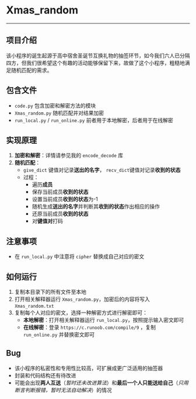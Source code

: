 # Xmas_random  

---  

## 项目介绍

该小程序的诞生起源于高中宿舍圣诞节互换礼物的抽签环节，如今我们六人已分隔四方，但我们很希望这个有趣的活动能够保留下来，故做了这个小程序，粗糙地满足随机匹配的需求。  

## 包含文件

- `code.py` 包含加密和解密方法的模块
- `Xmas_random.py` 随机匹配并对结果加密
- `run_local.py` / `run_online.py` 前者用于本地解密，后者用于在线解密

## 实现原理

1. **加密和解密**：详情请参见我的 `encode_decode` 库
2. **随机匹配**：
   - `give_dict` 键值对记录**送出的名字**， `recv_dict`键值对记录**收到的状态**  
   - 过程：
        - 遍历**成员**  
        - 保存当前成员**收到的状态**  
        - 设置当前成员**收到的状态**为-1  
        - 随机生成**送出的名字**并判断其**收到的状态**作出相应的操作  
        - 还原当前成员**收到的状态**
        - 对**键值对**打码  

## 注意事项  

- 在 `run_local.py` 中注意将 `cipher` 替换成自己对应的密文  

## 如何运行  

1. 复制本目录下的所有文件至本地  
2. 打开相关解释器运行 `Xmas_random.py`，加密后的内容将写入 `Xmas_random.txt`  
3. 复制每个人对应的密文，选择一种解密方式进行解密即可：  
    - **本地解密**：打开相关解释器运行 `run_local.py`，按照提示输入密文即可  
    - **在线解密**：登录 `https://c.runoob.com/compile/9` ，复制 `run_online.py` 并替换密文即可  

## Bug

- 该小程序的私密性和专用性比较高，可扩展成更广泛适用的抽签器  
- 封装和代码结构还有待改进  
- 可能会出现**两人互送**（*暂时还未改进算法*）和**最后一个人只能送给自己**（*只用断言判断报错，暂时无法自动解决*）的情况